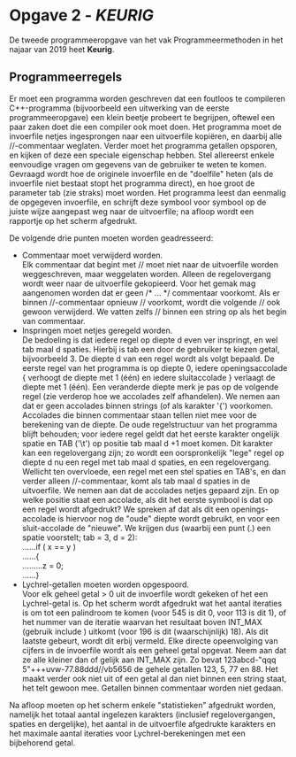 <h1>Opgave 2 - <i>KEURIG</i></h1>

De tweede programmeeropgave van het vak Programmeermethoden in het najaar van 2019 heet <b>Keurig</b>.

<h2>Programmeerregels</h2>
Er moet een programma worden geschreven dat een foutloos te compileren C++-programma (bijvoorbeeld een uitwerking van de eerste programmeeropgave) een klein beetje probeert te begrijpen, oftewel een paar zaken doet die een compiler ook moet doen. Het programma moet de invoerfile netjes ingesprongen naar een uitvoerfile kopiëren, en daarbij alle //-commentaar weglaten. Verder moet het programma getallen opsporen, en kijken of deze een speciale eigenschap hebben.
Stel allereerst enkele eenvoudige vragen om gegevens van de gebruiker te weten te komen. Gevraagd wordt hoe de originele invoerfile en de "doelfile" heten (als de invoerfile niet bestaat stopt het programma direct), en hoe groot de parameter tab (zie straks) moet worden. Het programma leest dan eenmalig de opgegeven invoerfile, en schrijft deze symbool voor symbool op de juiste wijze aangepast weg naar de uitvoerfile; na afloop wordt een rapportje op het scherm afgedrukt.

De volgende drie punten moeten worden geadresseerd:
<ul>
<li>Commentaar moet verwijderd worden.<br>
Elk commentaar dat begint met // moet niet naar de uitvoerfile worden weggeschreven, maar weggelaten worden. Alleen de regelovergang wordt weer naar de uitvoerfile gekopieerd.
Voor het gemak mag aangenomen worden dat er geen /* ... */ commentaar voorkomt. Als er binnen //-commentaar opnieuw // voorkomt, wordt die volgende // ook gewoon verwijderd. We vatten zelfs // binnen een string op als het begin van commentaar.</li>
<li>Inspringen moet netjes geregeld worden.<br>
De bedoeling is dat iedere regel op diepte d even ver inspringt, en wel tab maal d spaties. Hierbij is tab een door de gebruiker te kiezen getal, bijvoorbeeld 3. De diepte d van een regel wordt als volgt bepaald. De eerste regel van het programma is op diepte 0, iedere openingsaccolade { verhoogt de diepte met 1 (één) en iedere sluitaccolade } verlaagt de diepte met 1 (één). Een veranderde diepte merk je pas op de volgende regel (zie verderop hoe we accolades zelf afhandelen).
We nemen aan dat er geen accolades binnen strings (of als karakter '{') voorkomen. Accolades die binnen commentaar staan tellen niet mee voor de berekening van de diepte. De oude regelstructuur van het programma blijft behouden; voor iedere regel geldt dat het eerste karakter ongelijk spatie en TAB ('\t') op positie tab maal d +1 moet komen. Dit karakter kan een regelovergang zijn; zo wordt een oorspronkelijk "lege" regel op diepte d nu een regel met tab maal d spaties, en een regelovergang.
Wellicht ten overvloede, een regel met een stel spaties en TAB's, en dan verder alleen //-commentaar, komt als tab maal d spaties in de uitvoerfile.
We nemen aan dat de accolades netjes gepaard zijn.
En op welke positie staat een accolade, als dit het eerste symbool is dat op een regel wordt afgedrukt? We spreken af dat als dit een openings-accolade is hiervoor nog de "oude" diepte wordt gebruikt, en voor een sluit-accolade de "nieuwe". We krijgen dus (waarbij een punt (.) een spatie voorstelt; tab = 3, d = 2):<br>
......if ( x == y )<br>
......{<br>
.........z = 0;<br>
......}</li>
<li>Lychrel-getallen moeten worden opgespoord.<br>
Voor elk geheel getal > 0 uit de invoerfile wordt gekeken of het een Lychrel-getal is. Op het scherm wordt afgedrukt wat het aantal iteraties is om tot een palindroom te komen (voor 545 is dit 0, voor 113 is dit 1), of het nummer van de iteratie waarvan het resultaat boven INT_MAX (gebruik include <climits>) uitkomt (voor 196 is dit (waarschijnlijk) 18). Als dit laatste gebeurt, wordt dit erbij vermeld.
Elke directe opeenvolging van cijfers in de invoerfile wordt als een geheel getal opgevat. Neem aan dat ze alle kleiner dan of gelijk aan INT_MAX zijn. Zo bevat 123abcd-"qqq 5"+++uvw-77.88ddd//vb5656 de gehele getallen 123, 5, 77 en 88. Het maakt verder ook niet uit of een getal al dan niet binnen een string staat, het telt gewoon mee. Getallen binnen commentaar worden niet gedaan.</li></ul>

Na afloop moeten op het scherm enkele "statistieken" afgedrukt worden, namelijk het totaal aantal ingelezen karakters (inclusief regelovergangen, spaties en dergelijke), het aantal in de uitvoerfile afgedrukte karakters en het maximale aantal iteraties voor Lychrel-berekeningen met een bijbehorend getal.
